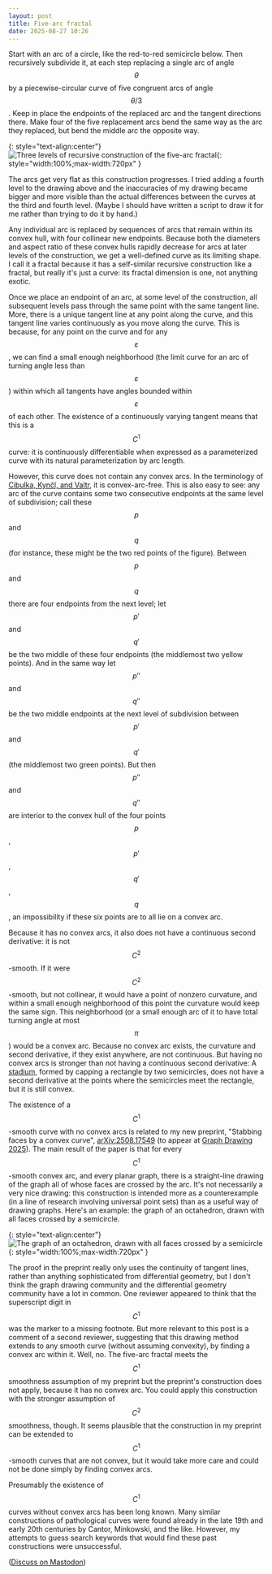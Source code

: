 ```yaml
---
layout: post
title: Five-arc fractal
date: 2025-08-27 10:26
---
```

Start with an arc of a circle, like the red-to-red semicircle below. Then recursively subdivide it, at each step replacing a single arc of angle $$\theta$$ by a piecewise-circular curve of five congruent arcs of angle $$\theta/3$$. Keep in place the endpoints of the replaced arc and the tangent directions there. Make four of the five replacement arcs bend the same way as the arc they replaced, but bend the middle arc the opposite way.

{: style="text-align:center"}
![Three levels of recursive construction of the five-arc fractal]({{site.baseurl}}/assets/2025/five-arcs.svg){: style="width:100%;max-width:720px" }

The arcs get very flat as this construction progresses. I tried adding a fourth level to the drawing above and the inaccuracies of my drawing became bigger and more visible than the actual differences between the curves at the third and fourth level. (Maybe I should have written a script to draw it for me rather than trying to do it by hand.)

Any individual arc is replaced by sequences of arcs that remain within its convex hull, with four collinear new endpoints. Because both the diameters and aspect ratio of these convex hulls rapidly decrease for arcs at later levels of the construction, we get a well-defined curve as its limiting shape. I call it a fractal because it has a self-similar recursive construction like a fractal, but really it's just a curve: its fractal dimension is one, not anything exotic.

Once we place an endpoint of an arc, at some level of the construction, all subsequent levels pass through the same point with the same tangent line. More, there is a unique tangent line at any point along the curve, and this tangent line varies continuously as you move along the curve. This is because, for any point on the curve and for any $$\varepsilon$$, we can find a small enough neighborhood (the limit curve for an arc of turning angle less than $$\varepsilon$$) within which all tangents have angles bounded within $$\varepsilon$$ of each other. The existence of a continuously varying tangent means that this is a $$C^1$$ curve: it is continuously differentiable when expressed as a parameterized curve with its natural parameterization by arc length.

However, this curve does not contain any convex arcs. In the terminology of [Cibulka, Kynčl, and Valtr](https://doi.org/10.1145/2462356.2462406), it is convex-arc-free. This is also easy to see: any arc of the curve contains some two consecutive endpoints at the same level of subdivision; call these $$p$$ and $$q$$ (for instance, these might be the two red points of the figure). Between $$p$$ and $$q$$ there are four endpoints from the next level; let $$p'$$ and $$q'$$ be the two middle of these four endpoints (the middlemost two yellow points). And in the same way let $$p''$$ and $$q''$$ be the two middle endpoints at the next level of subdivision between $$p'$$ and $$q'$$ (the middlemost two green points). But then $$p''$$ and $$q''$$ are interior to the convex hull of the four points $$p$$, $$p'$$, $$q'$$, $$q$$, an impossibility if these six points are to all lie on a convex arc.

Because it has no convex arcs, it also does not have a continuous second derivative: it is not $$C^2$$-smooth. If it were $$C^2$$-smooth, but not collinear, it would have a point of nonzero curvature, and within a small enough neighborhood of this point the curvature would keep the same sign. This neighborhood (or a small enough arc of it to have total turning angle at most $$\pi$$) would be a convex arc. Because no convex arc exists, the curvature and second derivative, if they exist anywhere, are not continuous. But having no convex arcs is stronger than not having a continuous second derivative: A [stadium](https://en.wikipedia.org/wiki/Stadium_(geometry)), formed by capping a rectangle by two semicircles, does not have a second derivative at the points where the semicircles meet the rectangle, but it is still convex.

The existence of a $$C^1$$-smooth curve with no convex arcs is related to my new preprint, "Stabbing faces by a convex curve", [arXiv:2508.17549](https://arxiv.org/abs/2508.17549) (to appear at [Graph Drawing 2025](https://graphdrawing.github.io/gd2025/)). The main result of the paper is that for every $$C^1$$-smooth convex arc, and every planar graph, there is a straight-line drawing of the graph all of whose faces are crossed by the arc. It's not necessarily a very nice drawing: this construction is intended more as a counterexample (in a line of research involving universal point sets) than as a useful way of drawing graphs. Here's an example: the graph of an octahedron, drawn with all faces crossed by a semicircle.

{: style="text-align:center"}
![The graph of an octahedron, drawn with all faces crossed by a semicircle]({{site.baseurl}}/assets/2025/oct-stabbed.svg){: style="width:100%;max-width:720px" }

The proof in the preprint really only uses the continuity of tangent lines, rather than anything sophisticated from differential geometry, but I don't think the graph drawing community and the differential geometry community have a lot in common. One reviewer appeared to think that the superscript digit in $$C^1$$ was the marker to a missing footnote. But more relevant to this post is a comment of a second reviewer, suggesting that this drawing method extends to any smooth curve (without assuming convexity), by finding a convex arc within it. Well, no. The five-arc fractal meets the $$C^1$$ smoothness assumption of my preprint but the preprint's construction does not apply, because it has no convex arc. You could apply this construction with the stronger assumption of $$C^2$$ smoothness, though. It seems plausible that the construction in my preprint can be extended to $$C^1$$-smooth curves that are not convex, but it would take more care and could not be done simply by finding convex arcs.

Presumably the existence of $$C^1$$ curves without convex arcs has been long known. Many similar constructions of pathological curves were found already in the late 19th and early 20th centuries by Cantor, Minkowski, and the like. However, my attempts to guess search keywords that would find these past constructions were unsuccessful.

([Discuss on Mastodon](https://mathstodon.xyz/@11011110/115101933308435699))